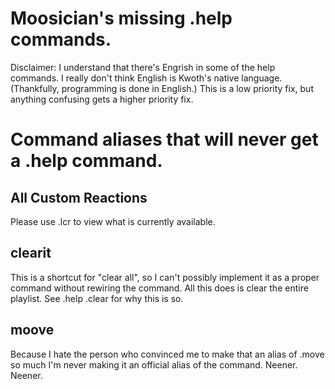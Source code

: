 # Moosician's missing .help commands.
Disclaimer: I understand that there's Engrish in some of the help commands. I really don't think English is Kwoth's native language. (Thankfully, programming is done in English.) This is a low priority fix, but anything confusing gets a higher priority fix.

# Command aliases that will never get a .help command.

## All Custom Reactions
Please use .lcr to view what is currently available.

## clearit
This is a shortcut for "clear all", so I can't possibly implement it as a proper command without rewiring the command. All this does is clear the entire playlist. See .help .clear for why this is so.

## moove
Because I hate the person who convinced me to make that an alias of .move so much I'm never making it an official alias of the command. Neener. Neener.
